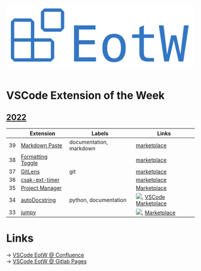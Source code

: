 <center>
<img src="https://raw.githubusercontent.com/jannismain/vscode-extension-of-the-week/main/img/banner.png" width=543>
</center>
</br>

# VSCode Extension of the Week

<!-- toc-begin -->

## [2022](2022)

|     | Extension | Labels | Links |
| --- | --------- | ------ | ----- |
| 39 | [Markdown Paste](VSCode%20Extension%20of%20the%20Week/2022/39_vscode-markdown-paste-image.md) | documentation, markdown | [marketplace](https://marketplace.visualstudio.com/items?itemName=telesoho.vscode-markdown-paste-image)
| 38 | [Formatting Toggle](VSCode%20Extension%20of%20the%20Week/2022/38_vscode-status-bar-format-toggle.md) |  | [marketplace](https://marketplace.visualstudio.com/items?itemName=tombonnike.vscode-status-bar-format-toggle)
| 37 | [GitLens](VSCode%20Extension%20of%20the%20Week/2022/37_gitlens.md) | git | [marketplace](https://marketplace.visualstudio.com/items?itemName=eamodio.gitlens)
| 36 | [csak-ext-timer](VSCode%20Extension%20of%20the%20Week/2022/36_csak-ext-timer.md) |  | [marketplace](https://marketplace.visualstudio.com/items?itemName=csakaszamok.csak-ext-timer)
| 35 | [Project Manager](VSCode%20Extension%20of%20the%20Week/2022/35_project-manager.md) |  | [Marketplace](https://marketplace.visualstudio.com/items?itemName=alefragnani.project-manager)
| 34 | [autoDocstring](VSCode%20Extension%20of%20the%20Week/2022/34_autoDocstring.md) | python, documentation | [![][github]](https://github.com/NilsJPWerner/autoDocstring), [VSCode Marketplace](https://marketplace.visualstudio.com/items?itemName=njpwerner.autodocstring)
| 33 | [jumpy](VSCode%20Extension%20of%20the%20Week/2022/33_jumpy.md) |  | [![][github]](https://github.com/wmaurer/vscode-jumpy), [Marketplace](https://marketplace.visualstudio.com/items?itemName=wmaurer.vscode-jumpy)
<!-- toc-end -->

# Links

→ [VSCode EotW @ Confluence](https://intern.iis.fhg.de/x/GiQsEg)\
→ [VSCode EotW @ Gitlab Pages](http://mkj.pages.fraunhofer.de/vscode-extension-of-the-week)

<!-- icon-begin -->
[macos]: img/apple.svg
[win]: img/win.svg
[github]: img/github.svg
<!-- icon-end -->
